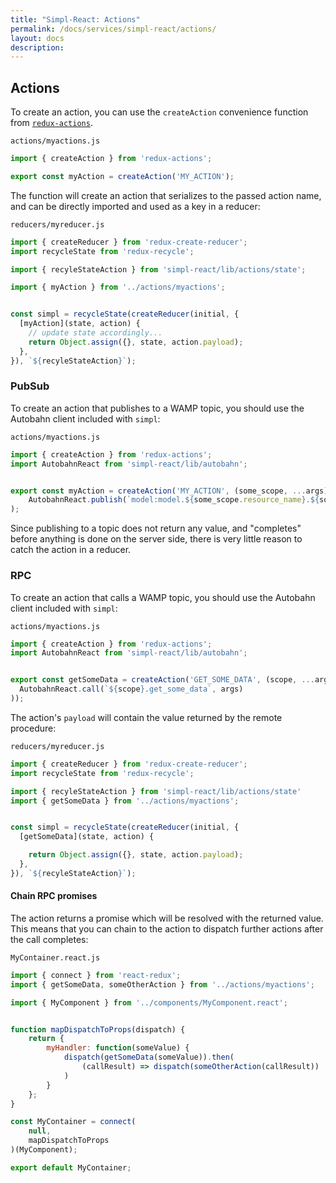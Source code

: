 ```yaml
---
title: "Simpl-React: Actions"
permalink: /docs/services/simpl-react/actions/
layout: docs
description:
---
```


## Actions

To create an action, you can use the `createAction` convenience function from [`redux-actions`](https://github.com/acdlite/redux-actions).

`actions/myactions.js`

```jsx
import { createAction } from 'redux-actions';

export const myAction = createAction('MY_ACTION');
```

The function will create an action that serializes to the passed action name, and can be directly imported and used as a key in a reducer:


`reducers/myreducer.js`
```jsx
import { createReducer } from 'redux-create-reducer';
import recycleState from 'redux-recycle';

import { recyleStateAction } from 'simpl-react/lib/actions/state';

import { myAction } from '../actions/myactions';


const simpl = recycleState(createReducer(initial, {
  [myAction](state, action) {
    // update state accordingly...
    return Object.assign({}, state, action.payload);
  },
}), `${recyleStateAction}`);
```

### PubSub

To create an action that publishes to a WAMP topic, you should use the Autobahn client included with `simpl`:

`actions/myactions.js`

```jsx
import { createAction } from 'redux-actions';
import AutobahnReact from 'simpl-react/lib/autobahn';


export const myAction = createAction('MY_ACTION', (some_scope, ...args) =>
    AutobahnReact.publish(`model:model.${some_scope.resource_name}.${some_scope.id}.topic_name`, args)
);
```

Since publishing to a topic does not return any value, and "completes" before anything is done on the server side, there is very little reason to catch the action in a reducer.

### RPC

To create an action that calls a WAMP topic, you should use the Autobahn client included with `simpl`:

`actions/myactions.js`

```jsx
import { createAction } from 'redux-actions';
import AutobahnReact from 'simpl-react/lib/autobahn';


export const getSomeData = createAction('GET_SOME_DATA', (scope, ...args) => (
  AutobahnReact.call(`${scope}.get_some_data`, args)
));
```

The action's `payload` will contain the value returned by the remote procedure:

`reducers/myreducer.js`

```jsx
import { createReducer } from 'redux-create-reducer';
import recycleState from 'redux-recycle';

import { recyleStateAction } from 'simpl-react/lib/actions/state'
import { getSomeData } from '../actions/myactions';


const simpl = recycleState(createReducer(initial, {
  [getSomeData](state, action) {

    return Object.assign({}, state, action.payload);
  },
}), `${recyleStateAction}`);
```

#### Chain RPC promises

The action returns a promise which will be resolved with the returned value. This means that you can chain to the action to dispatch further actions after the call completes:

`MyContainer.react.js`

```jsx
import { connect } from 'react-redux';
import { getSomeData, someOtherAction } from '../actions/myactions';

import { MyComponent } from '../components/MyComponent.react';


function mapDispatchToProps(dispatch) {
    return {
        myHandler: function(someValue) {
            dispatch(getSomeData(someValue)).then(
                (callResult) => dispatch(someOtherAction(callResult))
            )
        }
    };
}

const MyContainer = connect(
    null,
    mapDispatchToProps
)(MyComponent);

export default MyContainer;
```
